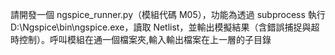 請開發一個 ngspice_runner.py（模組代碼 M05），功能為透過 subprocess 執行 D:\Ngspice\bin\ngspice.exe，讀取 Netlist，並輸出模擬結果（含錯誤捕捉與超時控制）。呼叫模組在通一個檔案夾,輸入輸出檔案在上一層的子目錄

